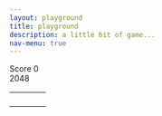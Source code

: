 ```yaml
---
layout: playground
title: playground
description: a little bit of game...
nav-menu: true
---
```


<head>
    <meta charset="UTF-8">
    <meta name = "viewport" content = "width=device-width, initial-scale=1, maximum-scale=1, minimum-scale=1">
    <title>2048 game</title>
    <link rel="stylesheet" type="text/css" href="assets/css/2048.css">
</head>
<body>
    <div class="game-container" style="overflow: scroll;">
        <div class="container-header">
            <div class="banner">
                <div class="scoreboard">
                    <span class="score-title">Score</span>
                    <span class="score-number">0</span>
                </div>
                <div class="title">
                    <span>2048</span>
                </div>
            </div>
        </div>
        <div class="game-board">
            <table cellspacing="10" class="game-table">
                <tr>
                    <td class="cell a 1"></td>
                    <td class="cell a 2"></td>
                    <td class="cell a 3"></td>
                    <td class="cell a 4"></td>
                </tr>
                <tr>
                    <td class="cell b 1"></td>
                    <td class="cell b 2"></td>
                    <td class="cell b 3"></td>
                    <td class="cell b 4"></td>
                </tr>
                <tr>
                    <td class="cell c 1"></td>
                    <td class="cell c 2"></td>
                    <td class="cell c 3"></td>
                    <td class="cell c 4"></td>
                </tr>
                <tr>
                    <td class="cell d 1"></td>
                    <td class="cell d 2"></td>
                    <td class="cell d 3"></td>
                    <td class="cell d 4"></td>
                </tr>
            </table>
        </div>
    </div>
    <script type="text/javascript" src="assets/js/2048.js"></script>
</body